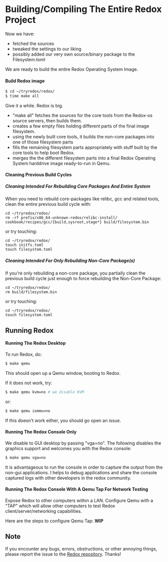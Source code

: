 Building/Compiling The Entire Redox Project
===========================================

Now we have:
 - fetched the sources
 - tweaked the settings to our liking
 - possibly added our very own source/binary package to the Filesystem.toml

We are ready to build the entire Redox Operating System Image.

#### Build Redox image

```sh
$ cd ~/tryredox/redox/
$ time make all
```

Give it a while. Redox is big.
- "make all" fetches the sources for the core tools from the Redox-os source servers, then builds them.
- creates a few empty files holding different parts of the final image filesystem.
- using the newly built core tools, it builds the non-core packages into one of those filesystem parts
- fills the remaining filesystem parts appropriately with stuff built by the core tools to help boot Redox.
- merges the the different filesystem parts into a final Redox Operating System harddrive image ready-to-run in Qemu.

#### Cleaning Previous Build Cycles

##### Cleaning Intended For Rebuilding Core Packages And Entire System

When you need to rebuild core-packages like relibc, gcc and related tools, clean the entire previous build cycle with:
```
cd ~/tryredox/redox/
rm -rf prefix/x86_64-unknown-redox/relibc-install/ cookbook/recipes/gcc/{build,sysroot,stage*} build/filesystem.bin
```

or try touching:
```
cd ~/tryredox/redox/
touch initfs.toml
touch filesystem.toml
```

##### Cleaning Intended For Only Rebuilding Non-Core Package(s)
If you're only rebuilding a non-core package,
you partially clean the previous build cycle just enough to force rebuilding the Non-Core Package:
```
cd ~/tryredox/redox/
rm build/filesystem.bin
```

or try touching:
```
cd ~/tryredox/redox/
touch filesystem.toml
```

Running Redox
-------------

#### Running The Redox Desktop

To run Redox, do:
```sh
$ make qemu
```
This should open up a Qemu window, booting to Redox.

If it does not work, try:

```sh
$ make qemu kvm=no # we disable KVM
```

or:

```sh
$ make qemu iommu=no
```

If this doesn't work either, you should go open an issue.

#### Running The Redox Console Only

We disable to GUI desktop by passing "vga=no".  The following disables the graphics support and welcomes you with the Redox console:
```sh
$ make qemu vga=no 
```

It is advantageous to run the console in order to capture the output from the non-gui applications.
I helps to debug applications and share the console captured logs with other developers in the redox community.

#### Running The Redox Console With A Qemu Tap For Network Testing

Expose Redox to other computers within a LAN. Configure Qemu with a "TAP" which will allow other computers to test Redox client/server/networking capabilities.

Here are the steps to configure Qemu Tap:
**WIP**

Note
----

If you encounter any bugs, errors, obstructions, or other annoying things, please report the issue to the [Redox repository]. Thanks!

[Redox repository]: https://gitlab.redox-os.org/redox-os/redox
